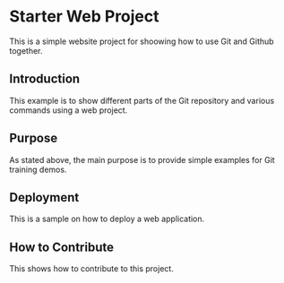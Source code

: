 # Starter Web Project

This is a simple website project for shoowing how to use Git and Github together.

## Introduction

This example is to show different parts of the Git repository and various commands using a web project.

## Purpose 

As stated above, the main purpose is to provide simple examples for Git training demos.

## Deployment

This is a sample on how to deploy a web application.

## How to Contribute
This shows how to contribute to this project.